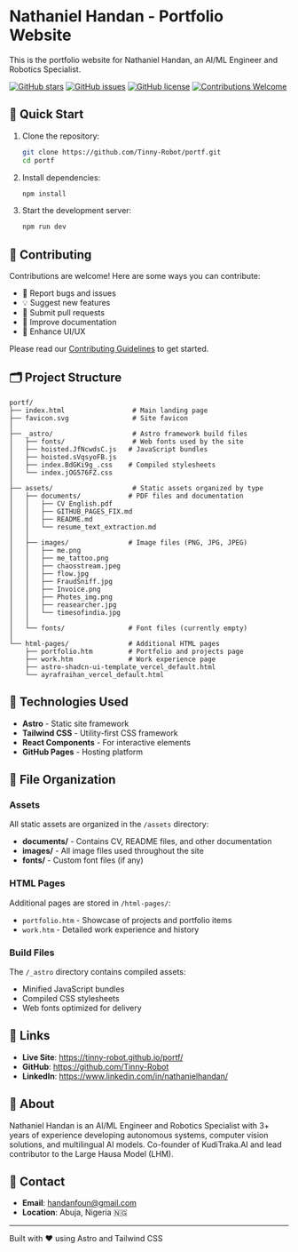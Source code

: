 # Nathaniel Handan - Portfolio Website

This is the portfolio website for Nathaniel Handan, an AI/ML Engineer and Robotics Specialist.

[![GitHub stars](https://img.shields.io/github/stars/Tinny-Robot/portf)](https://github.com/Tinny-Robot/portf/stargazers)
[![GitHub issues](https://img.shields.io/github/issues/Tinny-Robot/portf)](https://github.com/Tinny-Robot/portf/issues)
[![GitHub license](https://img.shields.io/github/license/Tinny-Robot/portf)](https://github.com/Tinny-Robot/portf/blob/main/LICENSE)
[![Contributions Welcome](https://img.shields.io/badge/contributions-welcome-brightgreen.svg?style=flat)](CONTRIBUTING.md)

## 🚀 Quick Start

1. Clone the repository:
   ```bash
   git clone https://github.com/Tinny-Robot/portf.git
   cd portf
   ```

2. Install dependencies:
   ```bash
   npm install
   ```

3. Start the development server:
   ```bash
   npm run dev
   ```

## 🤝 Contributing

Contributions are welcome! Here are some ways you can contribute:

- 🐛 Report bugs and issues
- 💡 Suggest new features
- 🔧 Submit pull requests
- 📝 Improve documentation
- 🎨 Enhance UI/UX

Please read our [Contributing Guidelines](CONTRIBUTING.md) to get started.

## 🗂️ Project Structure

```
portf/
├── index.html                 # Main landing page
├── favicon.svg                # Site favicon
│
├── _astro/                    # Astro framework build files
│   ├── fonts/                 # Web fonts used by the site
│   ├── hoisted.JfNcwdsC.js   # JavaScript bundles
│   ├── hoisted.sVqsyoFB.js
│   ├── index.BdGKi9g_.css    # Compiled stylesheets
│   └── index.jOG576FZ.css
│
├── assets/                    # Static assets organized by type
│   ├── documents/            # PDF files and documentation
│   │   ├── CV English.pdf
│   │   ├── GITHUB_PAGES_FIX.md
│   │   ├── README.md
│   │   └── resume_text_extraction.md
│   │
│   ├── images/               # Image files (PNG, JPG, JPEG)
│   │   ├── me.png
│   │   ├── me_tattoo.png
│   │   ├── chaosstream.jpeg
│   │   ├── flow.jpg
│   │   ├── FraudSniff.jpg
│   │   ├── Invoice.png
│   │   ├── Photes_img.png
│   │   ├── reasearcher.jpg
│   │   └── timesofindia.jpg
│   │
│   └── fonts/                # Font files (currently empty)
│
└── html-pages/               # Additional HTML pages
    ├── portfolio.htm         # Portfolio and projects page
    ├── work.htm              # Work experience page
    ├── astro-shadcn-ui-template_vercel_default.html
    └── ayrafraihan_vercel_default.html
```

## 🚀 Technologies Used

- **Astro** - Static site framework
- **Tailwind CSS** - Utility-first CSS framework
- **React Components** - For interactive elements
- **GitHub Pages** - Hosting platform

## 📝 File Organization

### Assets
All static assets are organized in the `/assets` directory:
- **documents/** - Contains CV, README files, and other documentation
- **images/** - All image files used throughout the site
- **fonts/** - Custom font files (if any)

### HTML Pages
Additional pages are stored in `/html-pages/`:
- `portfolio.htm` - Showcase of projects and portfolio items
- `work.htm` - Detailed work experience and history

### Build Files
The `/_astro` directory contains compiled assets:
- Minified JavaScript bundles
- Compiled CSS stylesheets
- Web fonts optimized for delivery

## 🔗 Links

- **Live Site**: https://tinny-robot.github.io/portf/
- **GitHub**: https://github.com/Tinny-Robot
- **LinkedIn**: https://www.linkedin.com/in/nathanielhandan/

## 👤 About

Nathaniel Handan is an AI/ML Engineer and Robotics Specialist with 3+ years of experience developing autonomous systems, computer vision solutions, and multilingual AI models. Co-founder of KudiTraka.AI and lead contributor to the Large Hausa Model (LHM).

## 📧 Contact

- **Email**: handanfoun@gmail.com
- **Location**: Abuja, Nigeria 🇳🇬

---

Built with ❤️ using Astro and Tailwind CSS

